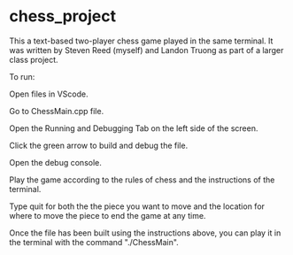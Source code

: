 # chess_project
This a text-based two-player chess game played in the same terminal.
It was written by Steven Reed (myself) and Landon Truong as part of a larger class project.

To run:


Open files in VScode.


Go to ChessMain.cpp file.

Open the Running and Debugging Tab on the left side of the screen.

Click the green arrow to build and debug the file. 

Open the debug console.

Play the game according to the rules of chess and the instructions of the terminal.

Type quit for both the the piece you want to move and the location for where to move the piece to end the game at any time.

Once the file has been built using the instructions above, you can play it in the terminal with the command "./ChessMain".
